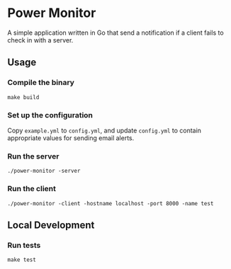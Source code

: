 # Power Monitor

A simple application written in Go that send a notification if a client fails to check in with a server.

## Usage

### Compile the binary

`make build`

### Set up the configuration

Copy `example.yml` to `config.yml`, and update `config.yml` to contain appropriate values for sending email alerts.

### Run the server

`./power-monitor -server`

### Run the client

`./power-monitor -client -hostname localhost -port 8000 -name test`

## Local Development

### Run tests

`make test`
